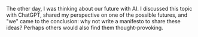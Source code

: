 The other day, I was thinking about our future with AI. I discussed this topic with ChatGPT, shared my perspective on one of the possible futures, and "we" came to the conclusion: why not write a manifesto to share these ideas? Perhaps others would also find them thought-provoking.
